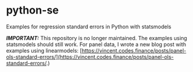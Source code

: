 # python-se
Examples for regression standard errors in Python with statsmodels


***IMPORTANT:*** This repository is no longer maintained. The examples using statsmodels should still work. For panel data, I wrote a new blog post with examples using linearmodels: [https://vincent.codes.finance/posts/panel-ols-standard-errors/](https://vincent.codes.finance/posts/panel-ols-standard-errors/.)